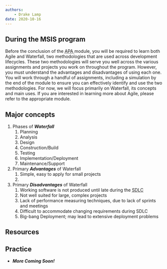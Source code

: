 ```yaml
---
authors:
    - Drake Lamp
date: 2020-10-16
---
```


## During the MSIS program

Before the conclusion of the <abbr title = "Agile, Processes, and Automation"> APA </abbr> module, you will be required to learn both Agile and Waterfall, two methodologies that are used across development lifecycles. These two methodologies will serve you well across the various assignments and projects you work on throughout the program. However, you must understand the advantages and disadvantages of using each one. You will work through a handful of assignments, including a simulation by the end of the module to ensure you can effectively identify and use the two methodologies. For now, we will focus primarily on Waterfall, its concepts and main uses. If you are interested in learning more about Agile, please refer to the appropriate module.

## Major concepts

1. Phases of _**Waterfall**_
    1. Planning
    2. Analysis
    3. Design
    4. Construction/Build
    5. Testing
    6. Implementation/Deployment
    7. Maintenance/Support
2. Primary _**Advantages**_ of Waterfall
    1. Simple, easy to apply for small projects
    2. 
3. Primary _**Disadvantages**_ of Waterfall
    1. Working software is not produced until late during the <abbr title = "Software Development Lifecycle"> SDLC </abbr>
    2. Not well suited for large, complex projects
    3. Lack of performance measuring techniques, due to lack of sprints and meetings
    4. Difficult to accommodate changing requirements during SDLC
    5. Big-bang Deployment; may lead to extensive deployment problems



## Resources



## Practice

*  _**More Coming Soon!**_
